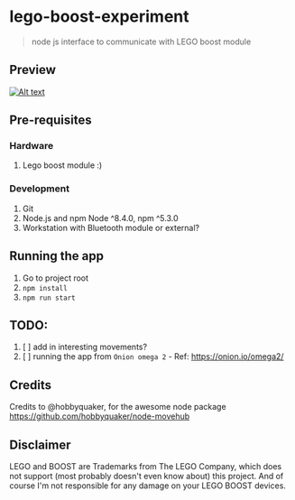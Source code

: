 # lego-boost-experiment
> node js interface to communicate with LEGO boost module

## Preview
[![Alt text](https://img.youtube.com/vi/glZRpH6SsPM/0.jpg)](https://www.youtube.com/watch?v=glZRpH6SsPM)

## Pre-requisites
### Hardware
1. Lego boost module :)

### Development
1. Git
2. Node.js and npm Node ^8.4.0, npm ^5.3.0
3. Workstation with Bluetooth module or external?

## Running the app
1. Go to project root
2. `npm install`
3. `npm run start`

## TODO:
1. [ ] add in interesting movements?
2. [ ] running the app from `Onion omega 2` - Ref: https://onion.io/omega2/

## Credits
Credits to @hobbyquaker, for the awesome node package
https://github.com/hobbyquaker/node-movehub

## Disclaimer

LEGO and BOOST are Trademarks from The LEGO Company, which does not support (most probably doesn't even know about) this project. And of course I'm not responsible for any damage on your LEGO BOOST devices.